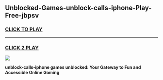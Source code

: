 
## Unblocked-Games-unblock-calls-iphone-Play-Free-jbpsv
<h3>
<a href="https://premium76.site?title=unblock-calls-iphone&ref=21A">CLICK TO PLAY</a></h3>
<hr>

<h3>
<a href="https://premium76.site?title=unblock-calls-iphone&ref=21A">CLICK 2 PLAY</a>
  
</h3>

<a href="https://premium76.site?title=unblock-calls-iphone&ref=21A"><img src="https://clearcache.store/games.png"></a>


**unblock-calls-iphone games unblocked: Your Gateway to Fun and Accessible Online Gaming**
